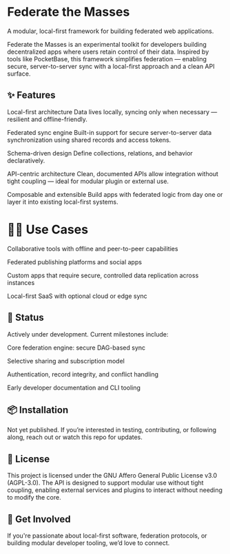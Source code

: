 # Federate the Masses

A modular, local-first framework for building federated web applications.

Federate the Masses is an experimental toolkit for developers building decentralized apps where users retain control of their data. Inspired by tools like PocketBase, this framework simplifies federation — enabling secure, server-to-server sync with a local-first approach and a clean API surface.

## ✨ Features

Local-first architecture
Data lives locally, syncing only when necessary — resilient and offline-friendly.

Federated sync engine
Built-in support for secure server-to-server data synchronization using shared records and access tokens.

Schema-driven design
Define collections, relations, and behavior declaratively.

API-centric architecture
Clean, documented APIs allow integration without tight coupling — ideal for modular plugin or external use.

Composable and extensible
Build apps with federated logic from day one or layer it into existing local-first systems.

# 🧑‍💻 Use Cases

Collaborative tools with offline and peer-to-peer capabilities

Federated publishing platforms and social apps

Custom apps that require secure, controlled data replication across instances

Local-first SaaS with optional cloud or edge sync

## 🚧 Status

Actively under development. Current milestones include:

Core federation engine: secure DAG-based sync

Selective sharing and subscription model

Authentication, record integrity, and conflict handling

Early developer documentation and CLI tooling

## 📦 Installation

Not yet published. If you’re interested in testing, contributing, or following along, reach out or watch this repo for updates.

## 📝 License

This project is licensed under the GNU Affero General Public License v3.0 (AGPL-3.0).
The API is designed to support modular use without tight coupling, enabling external services and plugins to interact without needing to modify the core.

## 🙋 Get Involved

If you're passionate about local-first software, federation protocols, or building modular developer tooling, we’d love to connect.
